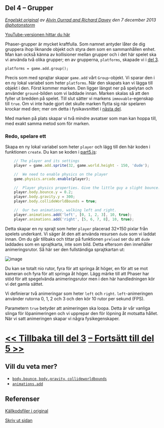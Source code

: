 ## Del 4 &ndash; Grupper

*[Engelskt original](http://phaser.io/tutorials/making-your-first-phaser-game/index) av [Alvin Ourrad and Richard Davey](https://twitter.com/photonstorm) den 7 december 2013   [@photonstorm](https://twitter.com/photonstorm)*

[YouTube-versionen hittar du här](https://www.youtube.com/playlist?list=PL39Sm336N_h-I3mGTtj3q--BtLWpH13sa)

Phaser-grupper är mycket kraftfulla. Som namnet antyder låter de dig gruppera ihop liknande objekt och styra dem som en sammanhållen enhet. Man kan också känna av kollisioner mellan grupper och i det här spelet ska vi använda två olika grupper; en av grupperna, `platforms`, skapade vi i [del 3](del3.md).

`platforms = game.add.group();`

Precis som med sprajtar skapar `game.add` vårt `Group`-objekt.
Vi sparar den i en ny lokal variabel som heter `platforms`.
När den skapats kan vi lägga till objekt i den.
Först kommer marken.
Den ligger längst ner på spelytan och använder `ground`-bilden som vi laddade innan.
Marken skalas så att den fyller ut bredden på spelet.
Till slut sätter vi markens `immovable`-egenskap till `true`. Om vi inte hade gjort det skulle marken flytta sig när spelaren krockar med den; mer om detta i fysikavsnittet i [nästa del](part5.md).

Med marken på plats skapar vi två mindre avsatser som man kan hoppa till, med exakt samma metod som för marken.

### Redo, spelare ett

Skapa en ny lokal variabel som heter `player` och lägg till den här koden i funktionen `create`. Du kan se koden i [part5.js](../phaser_tutorial_02/part5.js):

```javascript
    // The player and its settings
    player = game.add.sprite(32, game.world.height - 150, 'dude');

    //  We need to enable physics on the player
    game.physics.arcade.enable(player);

    //  Player physics properties. Give the little guy a slight bounce.
    player.body.bounce.y = 0.2;
    player.body.gravity.y = 300;
    player.body.collideWorldBounds = true;

    //  Our two animations, walking left and right.
    player.animations.add('left', [0, 1, 2, 3], 10, true);
    player.animations.add('right', [5, 6, 7, 8], 10, true);
```
Detta skapar en ny sprajt som heter `player` placerad 32&times;150 pixlar från spelets underkant.
Vi säger åt den att använda resursen `dude` som vi laddat innan.
Om du går tillbaks och tittar på funktionen `preload` ser du att `dude` laddades som en sprajtkarta, inte som bild. 
Detta eftersom den innehåller animeringsrutor.
Så här ser den fullständiga sprajtkartan ut:

![image](http://phaser.io/content/tutorials/making-your-first-phaser-game/dude.png)

Du kan se totalt nio rutor, fyra för att springa åt höger, en för att se mot kameran och fyra för att springa åt höger. Lägg märke till att Phaser har stöd för att spegelvända animeringsrutor men i den här handledningen kör vi det gamla sättet.

Vi definierar två animeringar som heter `left` och `right`.
`left`-animeringen använder rutorna 0, 1, 2 och 3 och den kör 10 rutor per sekund (FPS).

Parametern `true` betyder att animeringen ska loopa.
Detta är vår vanliga slinga för löpanimeringen och vi upprepar den för löpning åt motsatta hållet. 
När vi satt animeringen skapar vi några fysikegenskaper.

# [<< Tillbaka till del 3](part3.md) [&ndash; Fortsätt till del 5 >>](part5.md)

## Vill du veta mer?
* [`body.bounce`, `body.gravity`, `collideworldbounds`](http://phaser.io/docs/2.5.0/Phaser.Physics.Arcade.Body.html)
* [`animations.add`](http://phaser.io/docs/2.5.0/Phaser.Animation.html)

## Referenser
[Källkodsfiler i original](https://github.com/photonstorm/phaser/raw/master/resources/tutorials/02%20Making%20your%20first%20game/phaser_tutorial_02.zip)

[Skriv ut sidan](https://gitprint.com/coderdojolund/phaser-tutorials/blob/master/making-your-first-phaser-game/part4.md)
